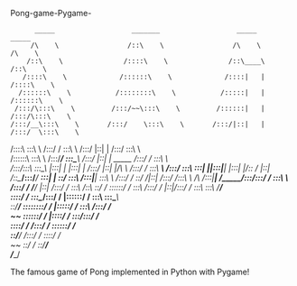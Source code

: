 Pong-game-Pygame-

          _____                   _______                   _____                    _____          
         /\    \                 /::\    \                 /\    \                  /\    \         
        /::\    \               /::::\    \               /::\____\                /::\    \        
       /::::\    \             /::::::\    \             /::::|   |               /::::\    \       
      /::::::\    \           /::::::::\    \           /:::::|   |              /::::::\    \      
     /:::/\:::\    \         /:::/~~\:::\    \         /::::::|   |             /:::/\:::\    \     
    /:::/__\:::\    \       /:::/    \:::\    \       /:::/|::|   |            /:::/  \:::\    \    
   /::::\   \:::\    \     /:::/    / \:::\    \     /:::/ |::|   |           /:::/    \:::\    \   
  /::::::\   \:::\    \   /:::/____/   \:::\____\   /:::/  |::|   | _____    /:::/    / \:::\    \  
 /:::/\:::\   \:::\____\ |:::|    |     |:::|    | /:::/   |::|   |/\    \  /:::/    /   \:::\ ___\ 
/:::/  \:::\   \:::|    ||:::|____|     |:::|    |/:: /    |::|   /::\____\/:::/____/  ___\:::|    |
\::/    \:::\  /:::|____| \:::\    \   /:::/    / \::/    /|::|  /:::/    /\:::\    \ /\  /:::|____|
 \/_____/\:::\/:::/    /   \:::\    \ /:::/    /   \/____/ |::| /:::/    /  \:::\    /::\ \::/    / 
          \::::::/    /     \:::\    /:::/    /            |::|/:::/    /    \:::\   \:::\ \/____/  
           \::::/    /       \:::\__/:::/    /             |::::::/    /      \:::\   \:::\____\    
            \::/____/         \::::::::/    /              |:::::/    /        \:::\  /:::/    /    
             ~~                \::::::/    /               |::::/    /          \:::\/:::/    /     
                                \::::/    /                /:::/    /            \::::::/    /      
                                 \::/____/                /:::/    /              \::::/    /       
                                  ~~                      \::/    /                \::/____/        
                                                           \/____/                                  
                                                                                                    
The famous game of Pong implemented in Python with Pygame!
